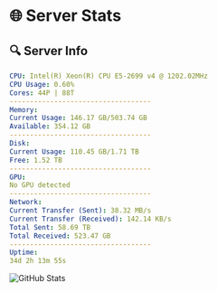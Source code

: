 # 🌐 Server Stats
## 🔍 Server Info
```yaml
CPU: Intel(R) Xeon(R) CPU E5-2699 v4 @ 1202.02MHz
CPU Usage: 0.60%
Cores: 44P | 88T
-----------------------------------
Memory:
Current Usage: 146.17 GB/503.74 GB
Available: 354.12 GB
-----------------------------------
Disk:
Current Usage: 110.45 GB/1.71 TB
Free: 1.52 TB
-----------------------------------
GPU:
No GPU detected
-----------------------------------
Network:
Current Transfer (Sent): 38.32 MB/s
Current Transfer (Received): 142.14 KB/s
Total Sent: 58.69 TB
Total Received: 523.47 GB
-----------------------------------
Uptime:
34d 2h 13m 55s
```
![GitHub Stats](https://img.shields.io/badge/Updated-2025-04-10_23:36:44-blue)